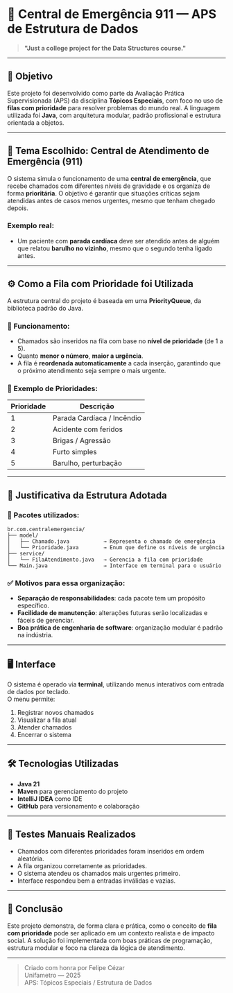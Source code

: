 # 🛑 Central de Emergência 911 — APS de Estrutura de Dados

> **"Just a college project for the Data Structures course."**

---

## 🎯 Objetivo

Este projeto foi desenvolvido como parte da Avaliação Prática Supervisionada (APS) da disciplina **Tópicos Especiais**, com foco no uso de **filas com prioridade** para resolver problemas do mundo real. A linguagem utilizada foi **Java**, com arquitetura modular, padrão profissional e estrutura orientada a objetos.

---

## 🧠 Tema Escolhido: Central de Atendimento de Emergência (911)

O sistema simula o funcionamento de uma **central de emergência**, que recebe chamados com diferentes níveis de gravidade e os organiza de forma **prioritária**. O objetivo é garantir que situações críticas sejam atendidas antes de casos menos urgentes, mesmo que tenham chegado depois.

### Exemplo real:
- Um paciente com **parada cardíaca** deve ser atendido antes de alguém que relatou **barulho no vizinho**, mesmo que o segundo tenha ligado antes.

---

## ⚙️ Como a Fila com Prioridade foi Utilizada

A estrutura central do projeto é baseada em uma **PriorityQueue**, da biblioteca padrão do Java.

### 🔁 Funcionamento:
- Chamados são inseridos na fila com base no **nível de prioridade** (de 1 a 5).
- Quanto **menor o número**, **maior a urgência**.
- A fila é **reordenada automaticamente** a cada inserção, garantindo que o próximo atendimento seja sempre o mais urgente.

### 🔎 Exemplo de Prioridades:
| Prioridade | Descrição |
|------------|-----------|
| 1 | Parada Cardíaca / Incêndio |
| 2 | Acidente com feridos |
| 3 | Brigas / Agressão |
| 4 | Furto simples |
| 5 | Barulho, perturbação |

---

## 🧱 Justificativa da Estrutura Adotada

### 📁 Pacotes utilizados:
```
br.com.centralemergencia/
├── model/
│   ├── Chamado.java           → Representa o chamado de emergência
│   └── Prioridade.java        → Enum que define os níveis de urgência
├── service/
│   └── FilaAtendimento.java   → Gerencia a fila com prioridade
└── Main.java                  → Interface em terminal para o usuário
```

### ✅ Motivos para essa organização:
- **Separação de responsabilidades**: cada pacote tem um propósito específico.
- **Facilidade de manutenção**: alterações futuras serão localizadas e fáceis de gerenciar.
- **Boa prática de engenharia de software**: organização modular é padrão na indústria.

---

## 🖥️ Interface

O sistema é operado via **terminal**, utilizando menus interativos com entrada de dados por teclado.  
O menu permite:

1. Registrar novos chamados  
2. Visualizar a fila atual  
3. Atender chamados  
4. Encerrar o sistema

---

## 🛠️ Tecnologias Utilizadas

- **Java 21**  
- **Maven** para gerenciamento do projeto  
- **IntelliJ IDEA** como IDE  
- **GitHub** para versionamento e colaboração

---

## 🧪 Testes Manuais Realizados

- Chamados com diferentes prioridades foram inseridos em ordem aleatória.
- A fila organizou corretamente as prioridades.
- O sistema atendeu os chamados mais urgentes primeiro.
- Interface respondeu bem a entradas inválidas e vazias.

---

## 🏁 Conclusão

Este projeto demonstra, de forma clara e prática, como o conceito de **fila com prioridade** pode ser aplicado em um contexto realista e de impacto social. A solução foi implementada com boas práticas de programação, estrutura modular e foco na clareza da lógica de atendimento.

---

> Criado com honra por Felipe Cézar  
> Unifametro — 2025  
> APS: Tópicos Especiais / Estrutura de Dados
